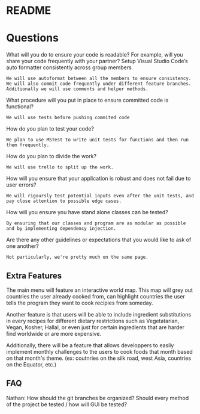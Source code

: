 # README

# Questions

What will you do to ensure your code is readable? For example, will you share your code frequently with your partner? Setup Visual Studio Code’s auto formatter consistently across group members

	We will use autoformat between all the members to ensure consistency. We will also commit code frequently under different feature branches. Additionally we will use comments and helper methods.


What procedure will you put in place to ensure committed code is functional?

	We will use tests before pushing commited code


How do you plan to test your code?	

	We plan to use MSTest to write unit tests for functions and then run them frequently.


How do you plan to divide the work?

	We will use trello to split up the work.


How will you ensure that your application is robust and does not fail due to user errors?

	We will rigoursly test potential inputs even after the unit tests, and pay close attention to possible edge cases.


How will you ensure you have stand alone classes can be tested?

	By ensuring that our classes and program are as modular as possible and by implementing dependency injection.


Are there any other guidelines or expectations that you would like to ask of one another?

	Not particularly, we're pretty much on the same page.


## Extra Features

The main menu will feature an interactive world map. This map will grey out countries the user already cooked from, can highlight countries the user tells the program they want to cook recipies from someday.

Another feature is that users will be able to include ingredient substitutions in every recipes for different dietary restrictions such as Vegetatarian, Vegan, Kosher, Hallal, or even just for certain ingredients that are harder find worldwide or are more expensive.

Additionally, there will be a feature that allows developpers to easily implement monthly challenges to the users to cook foods that month based on that month's theme. (ex: coutnries on the silk road, west Asia, countries on the Equator, etc.)

## FAQ

Nathan:
    How should the git branches be organized?
    Should every method of the project be tested / how will GUI be tested?







